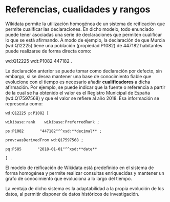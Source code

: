 # Referencias, cualidades y rangos

Wikidata permite la utilización homogénea de un sistema de reificación que permite cualificar las declaraciones. En dicho modelo, todo enunciado puede tener asociadas una serie de declaraciones que permiten cualificar lo que se está afirmando. A modo de ejemplo, la declaración de que Murcia (wd:Q12225) tiene una población (propiedad P1082) de 447182 habitantes puede realizarse de forma directa como:

wd:Q12225 wdt:P1082 447182 . 

La declaración anterior se puede tomar como declaración por defecto, sin embargo, si se desea mantener una base de conocimiento fiable que evolucione con el tiempo es necesario añadir **cualificadores** a dicha afirmación. Por ejemplo, se puede indicar que la fuente o referencia a partir de la cual se ha obtenido el valor es el Registro Municipal de España (wd:Q17597568) y que el valor se refiere al año 2018. Esa información se representa como:

`wd:Q12225 p:P1082 [` 

 `wikibase:rank    wikibase:PreferredRank ;`

 `ps:P1082       "447182"^^xsd:**decimal** ;`

 `prov:wasDerivedFrom wd:Q17597568 ;`

 `pq:P585       "2018-01-01"^^xsd:**date**`

`] .` 

El modelo de reificación de Wikidata está predefinido en el sistema de forma homogénea y permite realizar consultas enriquecidas y mantener un grafo de conocimiento que evoluciona a lo largo del tiempo. 

La ventaja de dicho sistema es la adaptabilidad a la propia evolución de los datos, al permitir disponer de datos históricos de investigación.